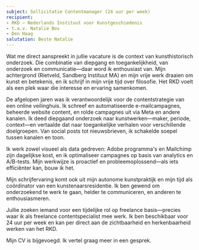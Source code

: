 ```yaml
---
subject: Sollicitatie Contentmanager (24 uur per week)
recipient:
- RKD – Nederlands Instituut voor Kunstgeschiedenis
- t.a.v. Natalie Bos
- Den Haag
salutation: Beste Natalie
---
```


Wat me direct aanspreekt in jullie vacature is de context van kunsthistorisch onderzoek. Die combinatie van diepgang en toegankelijkheid, van onderzoek en communicatie—daar word ik enthousiast van. Mijn achtergrond (Rietveld, Sandberg Instituut MA) en mijn vrije werk draaien om kunst en betekenis, en ik schrijf in mijn vrije tijd over filosofie. Het RKD voelt als een plek waar die interesse en ervaring samenkomen.

De afgelopen jaren was ik verantwoordelijk voor de contentstrategie van een online veilinghuis. Ik schreef en automatiseerde e-mailcampagnes, beheerde website content, en rolde campagnes uit via Meta en andere kanalen. Ik deed diepgaand onderzoek naar kunstwerken—maker, periode, context—en vertaalde dat naar toegankelijke verhalen voor verschillende doelgroepen. Van social posts tot nieuwsbrieven, ik schakelde soepel tussen kanalen en toon.

Ik werk zowel visueel als data gedreven: Adobe programma's en Mailchimp zijn dagelijkse kost, en ik optimaliseer campagnes op basis van analytics en A/B-tests. Mijn werkwijze is proactief en probleemoplossend—als iets efficiënter kan, bouw ik het.

Mijn schrijfervaring komt ook uit mijn autonome kunstpraktijk en mijn tijd als coördinator van een kunstenaarsresidentie. Ik ben gewend om onderzoekend te werk te gaan, helder te communiceren, en anderen te enthousiasmeren.

Jullie zoeken iemand voor een tijdelijke rol op freelance basis—precies waar ik als freelance contentspecialist mee werk. Ik ben beschikbaar voor 24 uur per week en kan per direct aan de zichtbaarheid en herkenbaarheid werken van het RKD.

Mijn CV is bijgevoegd. Ik vertel graag meer in een gesprek.